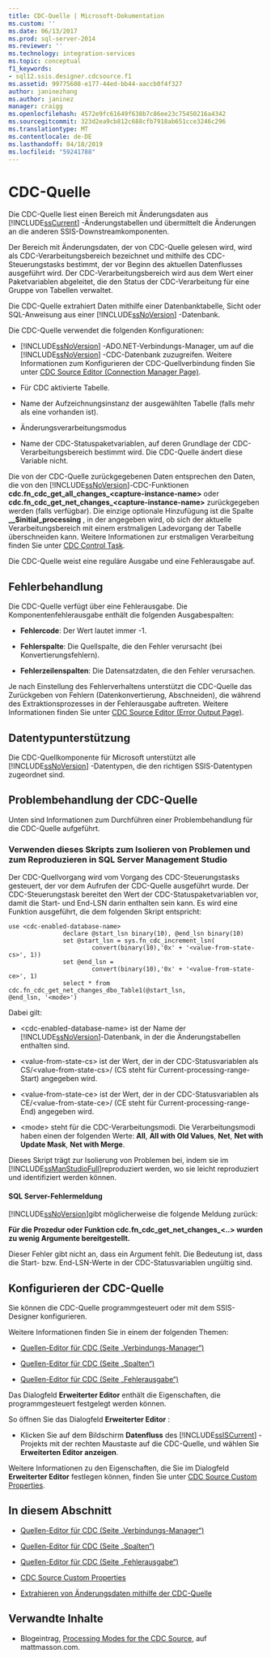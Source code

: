 ```yaml
---
title: CDC-Quelle | Microsoft-Dokumentation
ms.custom: ''
ms.date: 06/13/2017
ms.prod: sql-server-2014
ms.reviewer: ''
ms.technology: integration-services
ms.topic: conceptual
f1_keywords:
- sql12.ssis.designer.cdcsource.f1
ms.assetid: 99775608-e177-44ed-bb44-aaccb0f4f327
author: janinezhang
ms.author: janinez
manager: craigg
ms.openlocfilehash: 4572e9fc61649f638b7c86ee23c75450216a4342
ms.sourcegitcommit: 323d2ea9cb812c688cfb7918ab651cce3246c296
ms.translationtype: MT
ms.contentlocale: de-DE
ms.lasthandoff: 04/18/2019
ms.locfileid: "59241788"
---
```

# <a name="cdc-source"></a>CDC-Quelle
  Die CDC-Quelle liest einen Bereich mit Änderungsdaten aus [!INCLUDE[ssCurrent](../../includes/sscurrent-md.md)] -Änderungstabellen und übermittelt die Änderungen an die anderen SSIS-Downstreamkomponenten.  
  
 Der Bereich mit Änderungsdaten, der von CDC-Quelle gelesen wird, wird als CDC-Verarbeitungsbereich bezeichnet und mithilfe des CDC-Steuerungstasks bestimmt, der vor Beginn des aktuellen Datenflusses ausgeführt wird. Der CDC-Verarbeitungsbereich wird aus dem Wert einer Paketvariablen abgeleitet, die den Status der CDC-Verarbeitung für eine Gruppe von Tabellen verwaltet.  
  
 Die CDC-Quelle extrahiert Daten mithilfe einer Datenbanktabelle, Sicht oder SQL-Anweisung aus einer [!INCLUDE[ssNoVersion](../../includes/ssnoversion-md.md)] -Datenbank.  
  
 Die CDC-Quelle verwendet die folgenden Konfigurationen:  
  
-   [!INCLUDE[ssNoVersion](../../includes/ssnoversion-md.md)] -ADO.NET-Verbindungs-Manager, um auf die [!INCLUDE[ssNoVersion](../../includes/ssnoversion-md.md)] -CDC-Datenbank zuzugreifen. Weitere Informationen zum Konfigurieren der CDC-Quellverbindung finden Sie unter [CDC Source Editor &#40;Connection Manager Page&#41;](../cdc-source-editor-connection-manager-page.md).  
  
-   Für CDC aktivierte Tabelle.  
  
-   Name der Aufzeichnungsinstanz der ausgewählten Tabelle (falls mehr als eine vorhanden ist).  
  
-   Änderungsverarbeitungsmodus  
  
-   Name der CDC-Statuspaketvariablen, auf deren Grundlage der CDC-Verarbeitungsbereich bestimmt wird. Die CDC-Quelle ändert diese Variable nicht.  
  
 Die von der CDC-Quelle zurückgegebenen Daten entsprechen den Daten, die von den [!INCLUDE[ssNoVersion](../../includes/ssnoversion-md.md)]-CDC-Funktionen **cdc.fn_cdc_get_all_changes_\<capture-instance-name>** oder **cdc.fn_cdc_get_net_changes_\<capture-instance-name>** zurückgegeben werden (falls verfügbar). Die einzige optionale Hinzufügung ist die Spalte **__$initial_processing** , in der angegeben wird, ob sich der aktuelle Verarbeitungsbereich mit einem erstmaligen Ladevorgang der Tabelle überschneiden kann. Weitere Informationen zur erstmaligen Verarbeitung finden Sie unter [CDC Control Task](../control-flow/cdc-control-task.md).  
  
 Die CDC-Quelle weist eine reguläre Ausgabe und eine Fehlerausgabe auf.  
  
## <a name="error-handling"></a>Fehlerbehandlung  
 Die CDC-Quelle verfügt über eine Fehlerausgabe. Die Komponentenfehlerausgabe enthält die folgenden Ausgabespalten:  
  
-   **Fehlercode**: Der Wert lautet immer -1.  
  
-   **Fehlerspalte**: Die Quellspalte, die den Fehler verursacht (bei Konvertierungsfehlern).  
  
-   **Fehlerzeilenspalten**: Die Datensatzdaten, die den Fehler verursachen.  
  
 Je nach Einstellung des Fehlerverhaltens unterstützt die CDC-Quelle das Zurückgeben von Fehlern (Datenkonvertierung, Abschneiden), die während des Extraktionsprozesses in der Fehlerausgabe auftreten. Weitere Informationen finden Sie unter [CDC Source Editor &#40;Error Output Page&#41;](../cdc-source-editor-error-output-page.md).  
  
## <a name="data-type-support"></a>Datentypunterstützung  
 Die CDC-Quellkomponente für Microsoft unterstützt alle [!INCLUDE[ssNoVersion](../../includes/ssnoversion-md.md)] -Datentypen, die den richtigen SSIS-Datentypen zugeordnet sind.  
  
## <a name="troubleshooting-the-cdc-source"></a>Problembehandlung der CDC-Quelle  
 Unten sind Informationen zum Durchführen einer Problembehandlung für die CDC-Quelle aufgeführt.  
  
### <a name="use-this-script-to-isolate-problems-and-reproduce-them-in-sql-server-management-studio"></a>Verwenden dieses Skripts zum Isolieren von Problemen und zum Reproduzieren in SQL Server Management Studio  
 Der CDC-Quellvorgang wird vom Vorgang des CDC-Steuerungstasks gesteuert, der vor dem Aufrufen der CDC-Quelle ausgeführt wurde. Der CDC-Steuerungstask bereitet den Wert der CDC-Statuspaketvariablen vor, damit die Start- und End-LSN darin enthalten sein kann. Es wird eine Funktion ausgeführt, die dem folgenden Skript entspricht:  
  
```  
use <cdc-enabled-database-name>  
               declare @start_lsn binary(10), @end_lsn binary(10)  
               set @start_lsn = sys.fn_cdc_increment_lsn(  
                       convert(binary(10),'0x' + '<value-from-state-cs>', 1))  
               set @end_lsn =   
                       convert(binary(10),'0x' + '<value-from-state-ce>', 1)  
               select * from cdc.fn_cdc_get_net_changes_dbo_Table1(@start_lsn,  
@end_lsn, '<mode>')  
```  
  
 Dabei gilt:  
  
-   \<cdc-enabled-database-name> ist der Name der [!INCLUDE[ssNoVersion](../../includes/ssnoversion-md.md)]-Datenbank, in der die Änderungstabellen enthalten sind.  
  
-   \<value-from-state-cs> ist der Wert, der in der CDC-Statusvariablen als CS/\<value-from-state-cs>/ (CS steht für Current-processing-range-Start) angegeben wird.  
  
-   \<value-from-state-ce> ist der Wert, der in der CDC-Statusvariablen als CE/\<value-from-state-ce>/ (CE steht für Current-processing-range-End) angegeben wird.  
  
-   \<mode> steht für die CDC-Verarbeitungsmodi. Die Verarbeitungsmodi haben einen der folgenden Werte: **All**, **All with Old Values**, **Net**, **Net with Update Mask**, **Net with Merge**.  
  
 Dieses Skript trägt zur Isolierung von Problemen bei, indem sie im [!INCLUDE[ssManStudioFull](../../includes/ssmanstudiofull-md.md)]reproduziert werden, wo sie leicht reproduziert und identifiziert werden können.  
  
#### <a name="sql-server-error-message"></a>SQL Server-Fehlermeldung  
 [!INCLUDE[ssNoVersion](../../includes/ssnoversion-md.md)]gibt möglicherweise die folgende Meldung zurück:  
  
 **Für die Prozedur oder Funktion cdc.fn_cdc_get_net_changes_\<..> wurden zu wenig Argumente bereitgestellt.**  
  
 Dieser Fehler gibt nicht an, dass ein Argument fehlt. Die Bedeutung ist, dass die Start- bzw. End-LSN-Werte in der CDC-Statusvariablen ungültig sind.  
  
## <a name="configuring-the-cdc-source"></a>Konfigurieren der CDC-Quelle  
 Sie können die CDC-Quelle programmgesteuert oder mit dem SSIS-Designer konfigurieren.  
  
 Weitere Informationen finden Sie in einem der folgenden Themen:  
  
-   [Quellen-Editor für CDC &#40;Seite „Verbindungs-Manager“&#41;](../cdc-source-editor-connection-manager-page.md)  
  
-   [Quellen-Editor für CDC &#40;Seite „Spalten“&#41;](../cdc-source-editor-columns-page.md)  
  
-   [Quellen-Editor für CDC &#40;Seite „Fehlerausgabe“&#41;](../cdc-source-editor-error-output-page.md)  
  
 Das Dialogfeld **Erweiterter Editor** enthält die Eigenschaften, die programmgesteuert festgelegt werden können.  
  
 So öffnen Sie das Dialogfeld **Erweiterter Editor** :  
  
-   Klicken Sie auf dem Bildschirm **Datenfluss** des [!INCLUDE[ssISCurrent](../../includes/ssiscurrent-md.md)] -Projekts mit der rechten Maustaste auf die CDC-Quelle, und wählen Sie **Erweiterten Editor anzeigen**.  
  
 Weitere Informationen zu den Eigenschaften, die Sie im Dialogfeld **Erweiterter Editor** festlegen können, finden Sie unter [CDC Source Custom Properties](cdc-source-custom-properties.md).  
  
## <a name="in-this-section"></a>In diesem Abschnitt  
  
-   [Quellen-Editor für CDC &#40;Seite „Verbindungs-Manager“&#41;](../cdc-source-editor-connection-manager-page.md)  
  
-   [Quellen-Editor für CDC &#40;Seite „Spalten“&#41;](../cdc-source-editor-columns-page.md)  
  
-   [Quellen-Editor für CDC &#40;Seite „Fehlerausgabe“&#41;](../cdc-source-editor-error-output-page.md)  
  
-   [CDC Source Custom Properties](cdc-source-custom-properties.md)  
  
-   [Extrahieren von Änderungsdaten mithilfe der CDC-Quelle](cdc-source.md)  
  
## <a name="related-content"></a>Verwandte Inhalte  
  
-   Blogeintrag, [Processing Modes for the CDC Source](https://www.mattmasson.com/2012/01/processing-modes-for-the-cdc-source/), auf mattmasson.com.  
  
  
